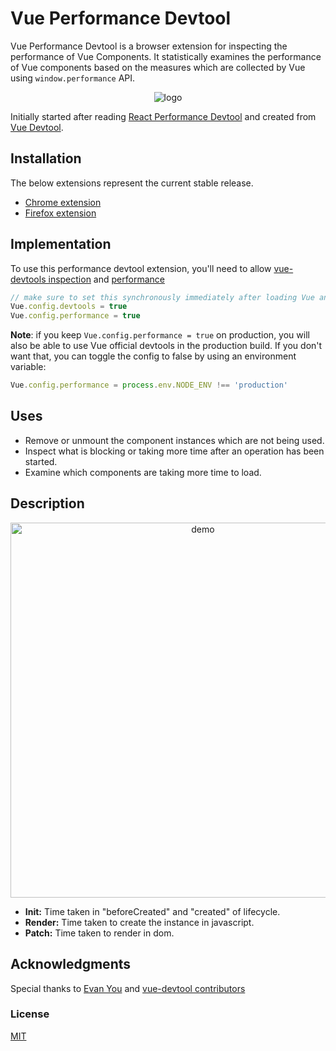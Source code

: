# Vue Performance Devtool

Vue Performance Devtool is a browser extension for inspecting the performance of Vue Components. It statistically examines the performance of Vue components based on the measures which are collected by Vue using `window.performance` API.

<p align="center"><img src="https://raw.githubusercontent.com/vue-perf-devtool/vue-perf-devtool/master/media/logo.png" alt="logo"></p>

Initially started after reading [React Performance Devtool](https://github.com/nitin42/react-perf-devtool#using-the-browser-extension) and created from [Vue Devtool](https://github.com/vuejs/vue-devtools).

## Installation

The below extensions represent the current stable release.

- [Chrome extension](https://chrome.google.com/webstore/detail/vue-performance-devtool/koljilikekcjfeecjefimopfffhkjbne)
- [Firefox extension](https://addons.mozilla.org/en-US/firefox/addon/vue-performance-devtool/)

## Implementation

To use this performance devtool extension, you'll need to allow [vue-devtools inspection](https://vuejs.org/v2/api/#devtools) and [performance](https://vuejs.org/v2/api/#performance)

```js
// make sure to set this synchronously immediately after loading Vue and before `new Vue`
Vue.config.devtools = true
Vue.config.performance = true
```

**Note**: if you keep `Vue.config.performance = true` on production, you will also be able to use Vue official devtools in the production build. If you don't want that, you can toggle the config to false by using an environment variable:

```js
Vue.config.performance = process.env.NODE_ENV !== 'production'
```

## Uses

- Remove or unmount the component instances which are not being used.
- Inspect what is blocking or taking more time after an operation has been started.
- Examine which components are taking more time to load.

## Description

<p align="center"><img width="600px" src="https://raw.githubusercontent.com/vue-perf-devtool/vue-perf-devtool/master/media/background2.png" alt="demo"></p>

- **Init:** Time taken in "beforeCreated" and "created" of lifecycle.
- **Render:** Time taken to create the instance in javascript.
- **Patch:** Time taken to render in dom.

## Acknowledgments
Special thanks to [Evan You](https://github.com/yyx990803) and [vue-devtool contributors](https://github.com/vuejs/vue-devtools/graphs/contributors)

### License

[MIT](http://opensource.org/licenses/MIT)
